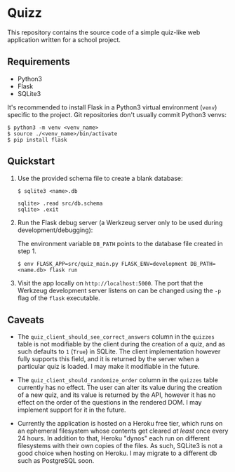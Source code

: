 # Quizz

This repository contains the source code of a simple quiz-like web application written for a school project.

## Requirements

* Python3
* Flask
* SQLite3

It's recommended to install Flask in a Python3 virtual environment (`venv`) specific to the project. Git repositories don't usually commit
Python3 venvs:

```
$ python3 -m venv <venv_name>
$ source ./<venv_name>/bin/activate
$ pip install flask
```

## Quickstart

1. Use the provided schema file to create a blank database: 

    ```
    $ sqlite3 <name>.db

    sqlite> .read src/db.schema
    sqlite> .exit
    ```
2. Run the Flask debug server (a Werkzeug server only to be used during development/debugging):

    The environment variable `DB_PATH` points to the database file created in step 1.

    ```
    $ env FLASK_APP=src/quiz_main.py FLASK_ENV=development DB_PATH=<name.db> flask run
    ```

3. Visit the app locally on `http://localhost:5000`. The port that the Werkzeug development server listens on can be changed using the `-p` flag of the `flask` executable.

## Caveats

* The `quiz_client_should_see_correct_answers` column in the `quizzes` table is not modifiable by the client during the creation of a quiz, and as such defaults to `1` (`True`) in SQLite. The client implementation
however fully supports this field, and it is returned by the server when a particular quiz is loaded. I may make it modifiable in the future.

* The `quiz_client_should_randomize_order` column in the `quizzes` table currently has no effect. The user can alter its value during the creation of a new quiz, and its value is returned by the API, however
it has no effect on the order of the questions in the rendered DOM. I may implement support for it in the future.

* Currently the application is hosted on a Heroku free tier, which runs on an ephemeral filesystem whose contents get cleared *at least* once every 24 hours. In addition to that, Heroku "dynos" each run on different filesystems
with their own copies of the files. As such, SQLite3 is not a good choice when hosting on Heroku. I may migrate to a different db such as PostgreSQL soon.
